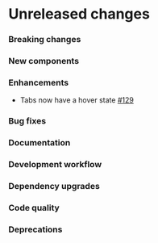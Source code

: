 # Unreleased changes

### Breaking changes

### New components

### Enhancements

- Tabs now have a hover state [#129](https://github.com/envoy/polarwind/pull/129)

### Bug fixes

### Documentation

### Development workflow

### Dependency upgrades

### Code quality

### Deprecations
